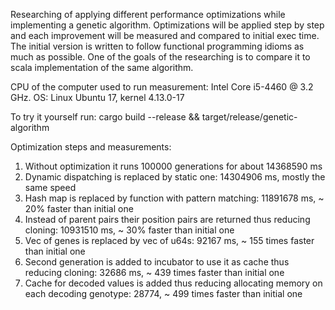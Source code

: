 Researching of applying different performance optimizations while implementing a genetic algorithm. 
Optimizations will be applied step by step and each improvement will be measured and compared to initial exec time.
The initial version is written to follow functional programming idioms as much as possible. 
One of the goals of the researching is to compare it to scala implementation of the same algorithm. 

CPU of the computer used to run measurement: Intel Core i5-4460 @ 3.2 GHz.
OS: Linux Ubuntu 17, kernel 4.13.0-17

To try it yourself run: cargo build --release && target/release/genetic-algorithm

Optimization steps and measurements: 

1. Without optimization it runs 100000 generations for about 14368590 ms
2. Dynamic dispatching is replaced by static one: 14304906 ms, mostly the same speed
3. Hash map is replaced by function with pattern matching: 11891678 ms, ~ 20% faster than initial one
4. Instead of parent pairs their position pairs are returned thus reducing cloning: 10931510 ms, ~ 30% faster than initial one
5. Vec of genes is replaced by vec of u64s: 92167 ms, ~ 155 times faster than initial one
6. Second generation is added to incubator to use it as cache thus reducing cloning: 32686 ms, ~ 439 times faster than initial one
7. Cache for decoded values is added thus reducing allocating memory on each decoding genotype: 28774, ~ 499 times faster than initial one